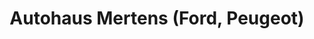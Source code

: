 ---
title: "Autohaus Mertens (Ford, Peugeot)"
url: /ahlen/autohaus-mertens-ford-peugeot/
shop: Autohaus
---